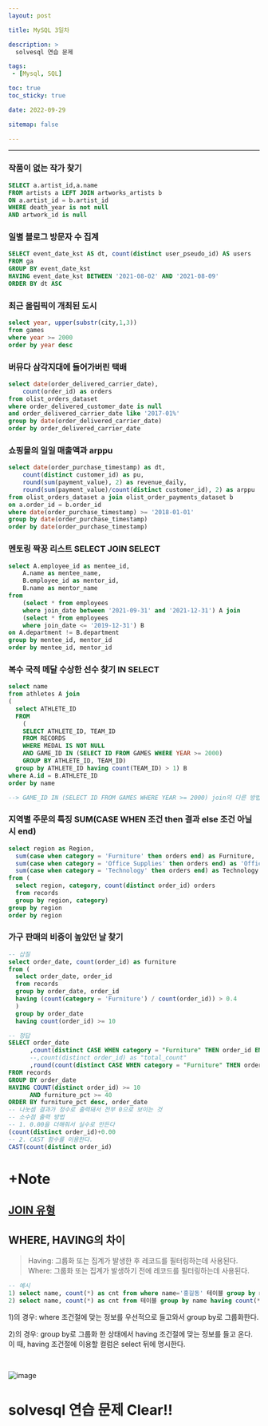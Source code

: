 ```yaml
---
layout: post

title: MySQL 3일차

description: > 
  solvesql 연습 문제

tags:
 - [Mysql, SQL]

toc: true
toc_sticky: true

date: 2022-09-29

sitemap: false

---
```

---

### 작품이 없는 작가 찾기 
```sql
SELECT a.artist_id,a.name
FROM artists a LEFT JOIN artworks_artists b
ON a.artist_id = b.artist_id
WHERE death_year is not null 
AND artwork_id is null
```

### 일별 블로그 방문자 수 집계
```sql
SELECT event_date_kst AS dt, count(distinct user_pseudo_id) AS users
FROM ga
GROUP BY event_date_kst
HAVING event_date_kst BETWEEN '2021-08-02' AND '2021-08-09'
ORDER BY dt ASC
```

### 최근 올림픽이 개최된 도시
```sql
select year, upper(substr(city,1,3))
from games
where year >= 2000
order by year desc 
```

### 버뮤다 삼각지대에 들어가버린 택배
```sql
select date(order_delivered_carrier_date),
    count(order_id) as orders 
from olist_orders_dataset
where order_delivered_customer_date is null
and order_delivered_carrier_date like '2017-01%'
group by date(order_delivered_carrier_date)
order by order_delivered_carrier_date
```

### 쇼핑몰의 일일 매출액과 arppu
```sql
select date(order_purchase_timestamp) as dt,
    count(distinct customer_id) as pu,
    round(sum(payment_value), 2) as revenue_daily,
    round(sum(payment_value)/count(distinct customer_id), 2) as arppu
from olist_orders_dataset a join olist_order_payments_dataset b
on a.order_id = b.order_id
where date(order_purchase_timestamp) >= '2018-01-01'
group by date(order_purchase_timestamp)
order by date(order_purchase_timestamp)
```

### 멘토링 짝꿍 리스트 SELECT JOIN SELECT
```sql
select A.employee_id as mentee_id,
    A.name as mentee_name,
    B.employee_id as mentor_id,
    B.name as mentor_name
from 
    (select * from employees
    where join_date between '2021-09-31' and '2021-12-31') A join 
    (select * from employees 
    where join_date <= '2019-12-31') B
on A.department != B.department
group by mentee_id, mentor_id
order by mentee_id, mentor_id
```

### 복수 국적 메달 수상한 선수 찾기 IN SELECT
```sql
select name
from athletes A join
(
  select ATHLETE_ID
  FROM
    (
    SELECT ATHLETE_ID, TEAM_ID 
    FROM RECORDS 
    WHERE MEDAL IS NOT NULL
    AND GAME_ID IN (SELECT ID FROM GAMES WHERE YEAR >= 2000)
    GROUP BY ATHLETE_ID, TEAM_ID)
  group by ATHLETE_ID having count(TEAM_ID) > 1) B
where A.id = B.ATHLETE_ID
order by name

--> GAME_ID IN (SELECT ID FROM GAMES WHERE YEAR >= 2000) join의 다른 방법!
```

### 지역별 주문의 특징 SUM(CASE WHEN 조건 then 결과 else 조건 아닐 시 end)
```sql
select region as Region,
  sum(case when category = 'Furniture' then orders end) as Furniture,
  sum(case when category = 'Office Supplies' then orders end) as 'Office Supplies',
  sum(case when category = 'Technology' then orders end) as Technology
from (
  select region, category, count(distinct order_id) orders
  from records
  group by region, category)
group by region
order by region
```

### 가구 판매의 비중이 높았던 날 찾기 
```sql
-- 삽질
select order_date, count(order_id) as furniture
from (
  select order_date, order_id
  from records
  group by order_date, order_id
  having (count(category = 'Furniture') / count(order_id)) > 0.4
  )
  group by order_date
  having count(order_id) >= 10

-- 정답
SELECT order_date
      ,count(distinct CASE WHEN category = "Furniture" THEN order_id END) as "furniture"
      --,count(distinct order_id) as "total_count"
      ,round(count(distinct CASE WHEN category = "Furniture" THEN order_id END)/(count(distinct order_id)+0.00)*100,2) as furniture_pct
FROM records
GROUP BY order_date
HAVING COUNT(distinct order_id) >= 10
      AND furniture_pct >= 40
ORDER BY furniture_pct desc, order_date
-- 나눗셈 결과가 정수로 출력돼서 전부 0으로 보이는 것
-- 소수점 출력 방법
-- 1. 0.00을 더해줘서 실수로 만든다
(count(distinct order_id)+0.00
-- 2. CAST 함수를 이용한다.
CAST(count(distinct order_id)
```




# +Note
## [JOIN 유형](http://blog.skby.net/%eb%8d%b0%ec%9d%b4%ed%84%b0%eb%b2%a0%ec%9d%b4%ec%8a%a4-%ec%a1%b0%ec%9d%b8join-%ec%9c%a0%ed%98%95/)

## WHERE, HAVING의 차이
>Having: 그룹화 또는 집계가 발생한 후 레코드를 필터링하는데 사용된다.  
Where: 그룹화 또는 집계가 발생하기 전에 레코드를 필터링하는데 사용된다.



```sql
-- 예시
1) select name, count(*) as cnt from where name='홍길동' 테이블 group by name; 
2) select name, count(*) as cnt from 테이블 group by name having count(*)>1;
```
1)의 경우: where 조건절에 맞는 정보를 우선적으로 들고와서 group by로 그룹화한다.

2)의 경우: group by로 그룹화 한 상태에서 having 조건절에 맞는 정보를 들고 온다. 이 때, having 조건절에 이용할 컬럼은 select 뒤에 명시한다.

<br/>

![image](https://user-images.githubusercontent.com/105637541/192985594-aa0c859e-3772-404f-9bec-f5354af1205a.png)

# **solvesql 연습 문제 Clear!!**

